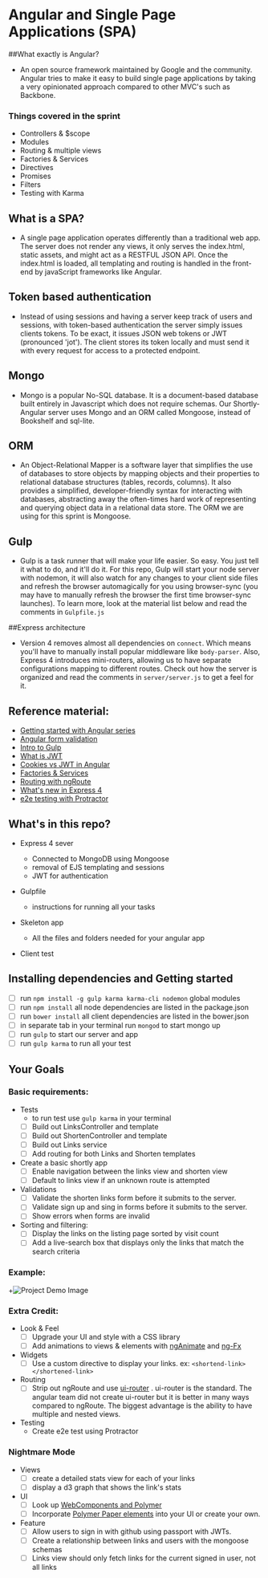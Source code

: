 
# Angular and Single Page Applications (SPA)

##What exactly is Angular?
* An open source framework maintained by Google and the community. Angular tries to make it easy to build single page applications by taking a very opinionated approach compared to other MVC's such as Backbone.

### Things covered in the sprint
* Controllers & $scope
* Modules
* Routing & multiple views
* Factories & Services
* Directives
* Promises
* Filters
* Testing with Karma

## What is a SPA?
* A single page application operates differently than a traditional web app. The server does not render any views, it only serves the index.html, static assets, and might act as a RESTFUL JSON API. Once the index.html is loaded, all templating and routing is handled in the front-end by javaScript frameworks like Angular.

## Token based authentication
* Instead of using sessions and having a server keep track of users and sessions, with token-based authentication the server simply issues clients tokens. To be exact, it issues JSON web tokens or JWT (pronounced 'jot'). The client stores its token locally and must send it with every request for access to a protected endpoint.

## Mongo
* Mongo is a popular No-SQL database. It is a document-based database built entirely in Javascript which does not require schemas. Our Shortly-Angular server uses Mongo and an ORM called Mongoose, instead of Bookshelf and sql-lite.

## ORM
* An Object-Relational Mapper is a software layer that simplifies the use of databases to store objects by mapping objects and their properties to relational database structures (tables, records, columns).  It also provides a simplified, developer-friendly syntax for interacting with databases, abstracting away the often-times hard work of representing and querying object data in a relational data store.  The ORM we are using for this sprint is Mongoose.

## Gulp
* Gulp is a task runner that will make your life easier. So easy. You just tell it what to do, and it'll do it. For this repo, Gulp will start your node server with nodemon, it will also watch for any changes to your client side files and refresh the browser automagically for you using browser-sync (you may have to manually refresh the browser the first time browser-sync launches). To learn more, look at the material list below and read the comments in `Gulpfile.js`

##Express architecture
* Version 4 removes almost all dependencies on `connect`. Which means you'll have to manually install popular middleware like `body-parser`. Also, Express 4 introduces mini-routers, allowing us to have separate configurations mapping to different routes. Check out how the server is organized and read the comments in `server/server.js` to get a feel for it.

## Reference material:
* [Getting started with Angular series](http://www.ng-newsletter.com/posts/beginner2expert-how_to_start.html)
* [Angular form validation](https://scotch.io/tutorials/angularjs-form-validation)
* [Intro to Gulp](http://markgoodyear.com/2014/01/getting-started-with-gulp/)
* [What is JWT](http://www.sitepoint.com/using-json-web-tokens-node-js/)
* [Cookies vs JWT in Angular](https://auth0.com/blog/2014/01/07/angularjs-authentication-with-cookies-vs-token/)
* [Factories & Services](http://stackoverflow.com/questions/14324451/angular-service-vs-angular-factory)
* [Routing with ngRoute](http://scotch.io/tutorials/javascript/single-page-apps-with-angularjs-routing-and-templating)
* [What's new in Express 4](https://scotch.io/bar-talk/expressjs-4-0-new-features-and-upgrading-from-3-0)
* [e2e testing with Protractor](http://www.ng-newsletter.com/posts/practical-protractor.html)


## What's in this repo?
* Express 4 sever
  - Connected to MongoDB using Mongoose
  - removal of EJS templating and sessions
  - JWT for authentication

* Gulpfile
  - instructions for running all your tasks

* Skeleton app
  - All the files and folders needed for your angular app

* Client test

## Installing dependencies and Getting started
* [ ] run `npm install -g gulp karma karma-cli nodemon` global modules
* [ ] run `npm install` all node dependencies are listed in the package.json
* [ ] run `bower install` all client dependencies are listed in the bower.json
* [ ] in separate tab in your terminal run `mongod` to start mongo up
* [ ] run `gulp` to start our server and app
* [ ] run `gulp karma` to run all your test

## Your Goals

### Basic requirements:
- Tests
  + to run test use `gulp karma` in your terminal
  * [ ] Build out LinksController and template
  * [ ] Build out ShortenController and template
  * [ ] Build out Links service
  * [ ] Add routing for both Links and Shorten templates

- Create a basic shortly app
  * [ ] Enable navigation between the links view and shorten view
  * [ ] Default to links view if an unknown route is attempted

- Validations
  * [ ] Validate the shorten links form before it submits to the server.
  * [ ] Validate sign up and sing in forms before it submits to the server.
  * [ ] Show errors when forms are invalid

- Sorting and filtering:
  * [ ] Display the links on the listing page sorted by visit count
  * [ ] Add a live-search box that displays only the links that match the search criteria

### Example:

+![Project Demo Image](https://cloud.githubusercontent.com/assets/15180/5589465/4f24c206-90d4-11e4-8466-68e9fa0e77ce.gif)

### Extra Credit:
- Look & Feel
  * [ ] Upgrade your UI and style with a CSS library
  * [ ] Add animations to views & elements with [ngAnimate](https://docs.angularjs.org/api/ngAnimate) and [ng-Fx](https://github.com/Hendrixer/ng-Fx)

- Widgets
  * [ ] Use a custom directive to display your links. ex: `<shortend-link> </shortened-link>`

- Routing
  * [ ] Strip out ngRoute and use [ui-router](https://github.com/angular-ui/ui-router) . ui-router is the standard. The angular team did not create ui-router but it is better in many ways compared to ngRoute. The biggest advantage is the ability to have multiple and nested views.

- Testing
  * Create e2e test using Protractor

### Nightmare Mode
- Views
  * [ ] create a detailed stats view for each of your links
  * [ ] display a d3 graph that shows the link's stats

- UI
  * [ ] Look up [WebComponents and Polymer](http://www.polymer-project.org/docs/start/tutorial/intro.html)
  * [ ] Incorporate [Polymer Paper elements](http://www.polymer-project.org/docs/elements/) into your UI or create your own.

- Feature
  * [ ] Allow users to sign in with github using passport with JWTs.
  * [ ] Create a relationship between links and users with the mongoose schemas
  * [ ] Links view should only fetch links for the current signed in user, not all links
